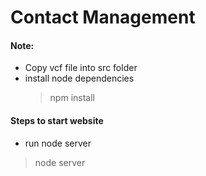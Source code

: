 # Contact Management

#### Note:
  * Copy vcf file into src folder
  * install node dependencies
    > npm install

#### Steps to start website
  * run node server
  > node server